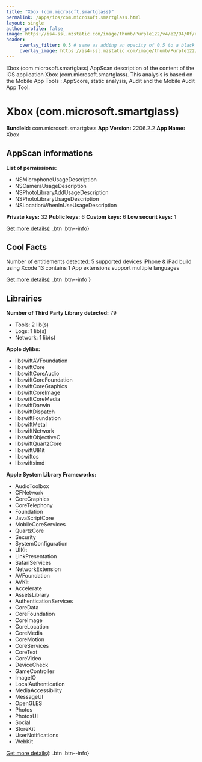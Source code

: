 ```yaml
---
title: "Xbox (com.microsoft.smartglass)"
permalink: /apps/ios/com.microsoft.smartglass.html
layout: single
author_profile: false
image: https://is4-ssl.mzstatic.com/image/thumb/Purple122/v4/e2/94/0f/e2940fb5-16ab-61cc-ae5f-4ef0201c8d0d/AppIcon-1x_U007emarketing-0-7-0-85-220.png/512x512bb.jpg
header: 
     overlay_filter: 0.5 # same as adding an opacity of 0.5 to a black background
     overlay_image: https://is4-ssl.mzstatic.com/image/thumb/Purple122/v4/e2/94/0f/e2940fb5-16ab-61cc-ae5f-4ef0201c8d0d/AppIcon-1x_U007emarketing-0-7-0-85-220.png/512x512bb.jpg
---
```

Xbox (com.microsoft.smartglass) AppScan description of the content of the iOS application Xbox (com.microsoft.smartglass). This analysis is based on the Mobile App Tools : AppScore, static analysis, Audit and the Mobile Audit App Tool.

# Xbox (com.microsoft.smartglass)

**BundleId:** com.microsoft.smartglass
**App Version:** 2206.2.2
**App Name:** Xbox


## AppScan informations 

**List of permissions:** 
- NSMicrophoneUsageDescription
- NSCameraUsageDescription
- NSPhotoLibraryAddUsageDescription
- NSPhotoLibraryUsageDescription
- NSLocationWhenInUseUsageDescription
  
  
**Private keys:** 32
**Public keys:** 6
**Custom keys:** 6
**Low securit keys:** 1
  
[Get more details](/pricing.html){: .btn .btn--info}

## Cool Facts

Number of entitlements detected: 5
supported devices iPhone & iPad
build using Xcode 13
contains 1 App extensions
support multiple languages
  
[Get more details](/pricing.html){: .btn .btn--info }

## Librairies 
**Number of Third Party Library detected:** 79
- Tools: 2 lib(s)
- Logs: 1 lib(s)
- Network: 1 lib(s)


**Apple dylibs:**
- libswiftAVFoundation
- libswiftCore
- libswiftCoreAudio
- libswiftCoreFoundation
- libswiftCoreGraphics
- libswiftCoreImage
- libswiftCoreMedia
- libswiftDarwin
- libswiftDispatch
- libswiftFoundation
- libswiftMetal
- libswiftNetwork
- libswiftObjectiveC
- libswiftQuartzCore
- libswiftUIKit
- libswiftos
- libswiftsimd


**Apple System Library Frameworks:**
- AudioToolbox
- CFNetwork
- CoreGraphics
- CoreTelephony
- Foundation
- JavaScriptCore
- MobileCoreServices
- QuartzCore
- Security
- SystemConfiguration
- UIKit
- LinkPresentation
- SafariServices
- NetworkExtension
- AVFoundation
- AVKit
- Accelerate
- AssetsLibrary
- AuthenticationServices
- CoreData
- CoreFoundation
- CoreImage
- CoreLocation
- CoreMedia
- CoreMotion
- CoreServices
- CoreText
- CoreVideo
- DeviceCheck
- GameController
- ImageIO
- LocalAuthentication
- MediaAccessibility
- MessageUI
- OpenGLES
- Photos
- PhotosUI
- Social
- StoreKit
- UserNotifications
- WebKit


  
[Get more details](/pricing.html){: .btn .btn--info}

